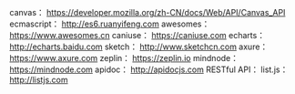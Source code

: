 canvas：
https://developer.mozilla.org/zh-CN/docs/Web/API/Canvas_API
ecmascript：
http://es6.ruanyifeng.com
awesomes：
https://www.awesomes.cn
caniuse：
https://caniuse.com
echarts：
http://echarts.baidu.com
sketch：
http://www.sketchcn.com
axure：
https://www.axure.com
zeplin：
https://zeplin.io
mindnode：
https://mindnode.com
apidoc：
http://apidocjs.com
RESTful API：
list.js：
http://listjs.com
